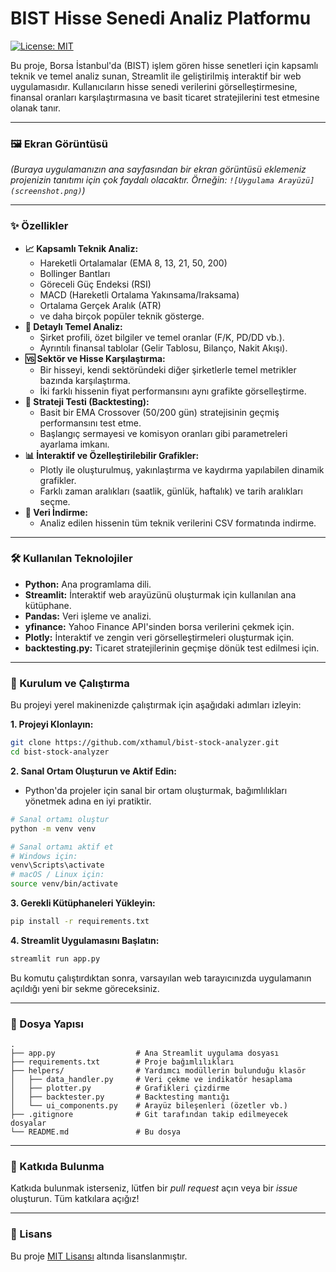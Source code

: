 # BIST Hisse Senedi Analiz Platformu

[![License: MIT](https://img.shields.io/badge/License-MIT-yellow.svg)](https://opensource.org/licenses/MIT)

Bu proje, Borsa İstanbul'da (BIST) işlem gören hisse senetleri için kapsamlı teknik ve temel analiz sunan, Streamlit ile geliştirilmiş interaktif bir web uygulamasıdır. Kullanıcıların hisse senedi verilerini görselleştirmesine, finansal oranları karşılaştırmasına ve basit ticaret stratejilerini test etmesine olanak tanır.

---

### 🖼️ Ekran Görüntüsü

*(Buraya uygulamanızın ana sayfasından bir ekran görüntüsü eklemeniz projenizin tanıtımı için çok faydalı olacaktır. Örneğin: `![Uygulama Arayüzü](screenshot.png)`)*

---

### ✨ Özellikler

-   **📈 Kapsamlı Teknik Analiz:**
    -   Hareketli Ortalamalar (EMA 8, 13, 21, 50, 200)
    -   Bollinger Bantları
    -   Göreceli Güç Endeksi (RSI)
    -   MACD (Hareketli Ortalama Yakınsama/Iraksama)
    -   Ortalama Gerçek Aralık (ATR)
    -   ve daha birçok popüler teknik gösterge.
-   **🏢 Detaylı Temel Analiz:**
    -   Şirket profili, özet bilgiler ve temel oranlar (F/K, PD/DD vb.).
    -   Ayrıntılı finansal tablolar (Gelir Tablosu, Bilanço, Nakit Akışı).
-   **🆚 Sektör ve Hisse Karşılaştırma:**
    -   Bir hisseyi, kendi sektöründeki diğer şirketlerle temel metrikler bazında karşılaştırma.
    -   İki farklı hissenin fiyat performansını aynı grafikte görselleştirme.
-   **🧪 Strateji Testi (Backtesting):**
    -   Basit bir EMA Crossover (50/200 gün) stratejisinin geçmiş performansını test etme.
    -   Başlangıç sermayesi ve komisyon oranları gibi parametreleri ayarlama imkanı.
-   **📊 İnteraktif ve Özelleştirilebilir Grafikler:**
    -   Plotly ile oluşturulmuş, yakınlaştırma ve kaydırma yapılabilen dinamik grafikler.
    -   Farklı zaman aralıkları (saatlik, günlük, haftalık) ve tarih aralıkları seçme.
-   **🧾 Veri İndirme:**
    -   Analiz edilen hissenin tüm teknik verilerini CSV formatında indirme.

---

### 🛠️ Kullanılan Teknolojiler

-   **Python:** Ana programlama dili.
-   **Streamlit:** İnteraktif web arayüzünü oluşturmak için kullanılan ana kütüphane.
-   **Pandas:** Veri işleme ve analizi.
-   **yfinance:** Yahoo Finance API'sinden borsa verilerini çekmek için.
-   **Plotly:** İnteraktif ve zengin veri görselleştirmeleri oluşturmak için.
-   **backtesting.py:** Ticaret stratejilerinin geçmişe dönük test edilmesi için.

---

### 🚀 Kurulum ve Çalıştırma

Bu projeyi yerel makinenizde çalıştırmak için aşağıdaki adımları izleyin:

**1. Projeyi Klonlayın:**

```bash
git clone https://github.com/xthamul/bist-stock-analyzer.git
cd bist-stock-analyzer
```

**2. Sanal Ortam Oluşturun ve Aktif Edin:**

-   Python'da projeler için sanal bir ortam oluşturmak, bağımlılıkları yönetmek adına en iyi pratiktir.

```bash
# Sanal ortamı oluştur
python -m venv venv

# Sanal ortamı aktif et
# Windows için:
venv\Scripts\activate
# macOS / Linux için:
source venv/bin/activate
```

**3. Gerekli Kütüphaneleri Yükleyin:**

```bash
pip install -r requirements.txt
```

**4. Streamlit Uygulamasını Başlatın:**

```bash
streamlit run app.py
```

Bu komutu çalıştırdıktan sonra, varsayılan web tarayıcınızda uygulamanın açıldığı yeni bir sekme göreceksiniz.

---

### 📂 Dosya Yapısı

```
.
├── app.py                  # Ana Streamlit uygulama dosyası
├── requirements.txt        # Proje bağımlılıkları
├── helpers/                # Yardımcı modüllerin bulunduğu klasör
│   ├── data_handler.py     # Veri çekme ve indikatör hesaplama
│   ├── plotter.py          # Grafikleri çizdirme
│   ├── backtester.py       # Backtesting mantığı
│   └── ui_components.py    # Arayüz bileşenleri (özetler vb.)
├── .gitignore              # Git tarafından takip edilmeyecek dosyalar
└── README.md               # Bu dosya
```

---

### 🤝 Katkıda Bulunma

Katkıda bulunmak isterseniz, lütfen bir *pull request* açın veya bir *issue* oluşturun. Tüm katkılara açığız!

---

### 📄 Lisans

Bu proje [MIT Lisansı](https://opensource.org/licenses/MIT) altında lisanslanmıştır.